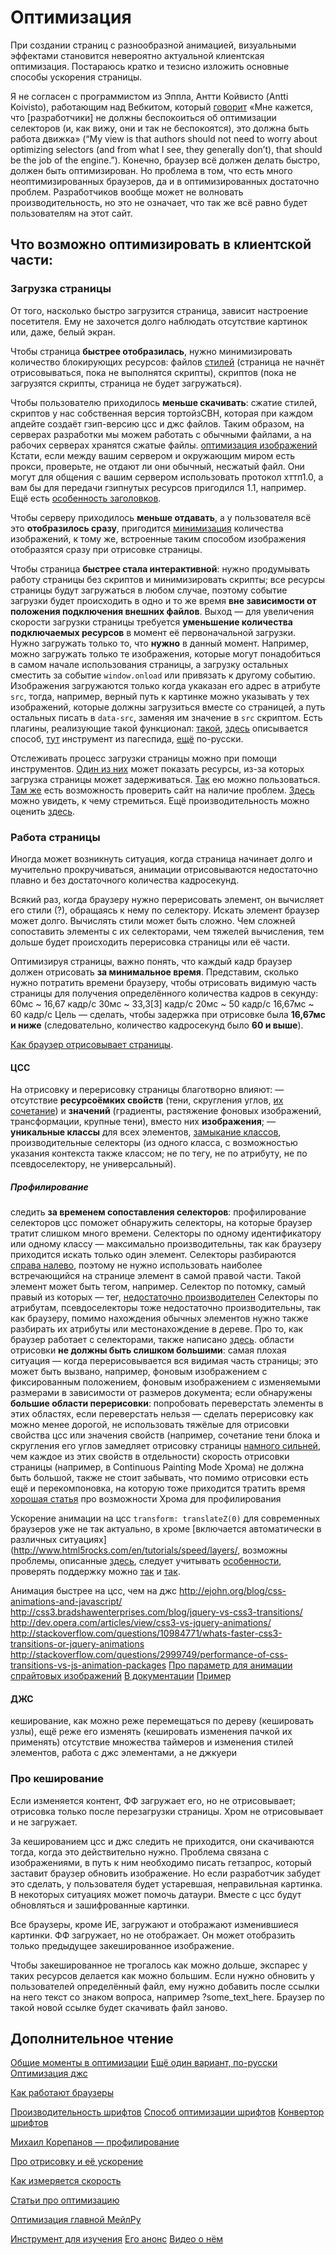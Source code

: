 # Оптимизация

При создании страниц с разнообразной анимацией, визуальными эффектами становится невероятно актуальной клиентская оптимизация.
Постараюсь кратко и тезисно изложить основные способы ускорения страницы.

Я не согласен с программистом из Эппла, Антти Койвисто (Antti Koivisto), работающим над Вебкитом, который [говорит](http://calendar.perfplanet.com/2011/css-selector-performance-has-changed-for-the-better/) «Мне кажется, что [разработчики] не должны беспокоиться об оптимизации селекторов (и, как вижу, они и так не беспокоятся), это должна быть работа движка» (“My view is that authors should not need to worry about optimizing selectors (and from what I see, they generally don’t), that should be the job of the engine.”). Конечно, браузер всё должен делать быстро, должен быть оптимизирован. Но проблема в том, что есть много неоптимизированных браузеров, да и в оптимизированных достаточно проблем. Разработчиков вообще может не волновать производительность, но это не означает, что так же всё равно будет пользователям на этот сайт.


## Что возможно оптимизировать в клиентской части:

### Загрузка страницы

От того, насколько быстро загрузится страница, зависит настроение посетителя. Ему не захочется долго наблюдать отсутствие картинок или, даже, белый экран.

Чтобы страница **быстрее отобразилась**, нужно минимизировать количество блокирующих ресурсов: файлов [стилей](www.phpied.com/css-and-the-critical-path/) (страница не начнёт отрисовываться, пока не выполнятся скрипты), скриптов (пока не загрузятся скрипты, страница не будет загружаться).

Чтобы пользователю приходилось **меньше скачивать**:
сжатие стилей, скриптов
у нас собственная версия тортойзСВН, которая при каждом апдейте создаёт гзип-версию цсс и джс файлов. Таким образом, на серверах разработки мы можем работать с обычными файлами, а на рабочих серверах хранятся сжатые файлы.
[оптимизация изображений](http://tinypng.org/)
Кстати, если между вашим сервером и окружающим миром есть прокси, проверьте, не отдают ли они обычный, несжатый файл.
Они могут для общения с вашим сервером использовать протокол хттп1.0, а вам бы для передачи гзипнутых ресурсов пригодился 1.1, например.
Ещё есть [особенность заголовков](https://developers.google.com/speed/docs/best-practices/caching#LeverageProxyCaching).

Чтобы серверу приходилось **меньше отдавать**, а у пользователя всё это **отобразилось сразу**, пригодится [минимизация](http://dataurl.net/#dataurlmaker) количества изображений, к тому же, встроенные таким способом изображения отобразятся сразу при отрисовке страницы.

Чтобы страница **быстрее стала интерактивной**:
нужно продумывать работу страницы без скриптов и минимизировать скрипты;
все ресурсы страницы будут загружаться в любом случае, поэтому событие загрузки будет происходить в одно и то же время **вне зависимости от положения подключения внешних файлов**. Выход — для увеличения скорости загрузки страницы требуется **уменьшение количества подключаемых ресурсов** в момент её первоначальной загрузки. Нужно загружать только то, что **нужно** в данный момент.
Например, можно загружать только те изображения, которые могут понадобиться в самом начале использования страницы, а загрузку остальных сместить за событие `window.onload` или привязать к другому событию.
Изображения загружаются только когда укаказан его адрес в атрибуте `src`, тогда, например, верный путь к картинке можно указывать у тех изображений, которые должны загрузиться вместе со страницей, а путь остальных писать в `data-src`, заменяя им значение в `src` скриптом.
Есть плагины, реализующие такой функционал: [такой](https://github.com/fasterize/lazyload), [здесь](http://css-tricks.com/snippets/javascript/lazy-loading-images/) описывается способ, [тут](https://developers.google.com/speed/pagespeed/module/filter-lazyload-images) инструмент из пагеспида, [ещё](http://habrahabr.ru/post/87083/) по-русски.

Отслеживать процесс загрузки страницы можно при помощи инструментов. [Один из них](https://developers.google.com/speed/pagespeed/insights#url=http_3A_2F_2Fwww.officemag.ru_2F&mobile=false&rule=____critical__path) может показать ресурсы, из-за которых загрузка страницы может задерживаться. [Так](http://www.youtube.com/watch?v=NTAi3ILOa1c) ею можно пользоваться. [Там же](https://developers.google.com/speed/pagespeed/insights) есть возможность проверить сайт на наличие проблем. [Здесь](http://www.webpagetest.org/) можно увидеть, к чему стремиться.
Ещё производительность можно оценить [здесь](http://httparchive.org/viewsite.php?pageid=7994602).


### Работа страницы

Иногда может возникнуть ситуация, когда страница начинает долго и мучительно прокручиваться, анимации отрисовываются недостаточно плавно и без достаточного количества кадросекунд.

Всякий раз, когда браузеру нужно перерисовать элемент, он вычисляет его стили (?), обращаясь к нему по селектору.
Искать элемент браузер может долго.
Вычислять стили может быть сложно.
Чем сложней сопоставить элементы с их селекторами, чем тяжелей вычисления, тем дольше будет происходить перерисовка страницы или её части.

Оптимизируя страницы, важно понять, что каждый кадр браузер должен отрисовать **за минимальное время**. Представим, сколько нужно потратить времени браузеру, чтобы отрисовать видимую часть страницы для получения определённого количества кадров в секунду:
	60мс ~ 16,67 кадр/с
	30мс ~ 33,3[3] кадр/с
	20мс ~ 50 кадр/с
	16,67мс ~ 60 кадр/с
Цель — сделать, чтобы задержка при отрисовке была **16,67мс и ниже** (следовательно, количество кадросекунд было **60 и выше**).

[Как браузер отрисовывает страницы](http://www.phpied.com/rendering-repaint-reflowrelayout-restyle/).


#### ЦСС

На отрисовку и перерисовку страницы благотворно влияют:
— отсутствие **ресурсоёмких свойств** (тени, скругления углов, [их сочетание](http://www.html5rocks.com/en/tutorials/speed/css-paint-times/)) и **значений** (градиенты, растяжение фоновых изображений, трансформации, крупные тени), вместо них **изображения**;
— **уникальные классы** для всех элементов, [замыкание классов](http://csswizardry.com/2013/05/scope-in-css/), производительные селекторы (из одного класса, с возможностью указания контекста также классом; не по тегу, не по атрибуту, не по псевдоселектору, не универсальный).


##### Профилирование

следить **за временем сопоставления селекторов**:
	профилирование селекторов цсс поможет обнаружить селекторы, на которые браузер тратит слишком много времени.
	Селекторы по одному идентификатору или одному классу — максимально производительны, так как браузеру приходится искать только один элемент.
	Селекторы разбираются [справа налево](http://www.youtube.com/watch?v=a2_6bGNZ7bA#t=904s), поэтому не нужно использовать наиболее встречающийся на странице элемент в самой правой части. Такой элемент может быть тегом, например.
	Селектор по потомку, самый правый из которых — тег, [недостаточно производителен](https://developer.mozilla.org/en-US/docs/Web/Guide/CSS/Writing_efficient_CSS#Avoid_the_descendant_selector.21)
	Селекторы по атрибутам, псевдоселекторы тоже недостаточно производительны, так как браузеру, помимо нахождения обычных элементов нужно также разбирать их атрибуты или местонахождение в дереве.
	Про то, как браузер работает с селекторами, также написано [здесь](http://www.html5rocks.com/ru/tutorials/internals/howbrowserswork/).
области отрисовки **не должны быть слишком большими**:
	самая плохая ситуация — когда перерисовывается вся видимая часть страницы; это может быть вызвано, например, фоновым изображением с фиксированным положением, фоновым изображением с изменяемыми размерами в зависимости от размеров документа;
	если обнаружены **большие области перерисовки**:
		попробовать переверстать элементы в этих областях,
		если переверстать нельзя — сделать перерисовку как можно менее дорогой, не использовать тяжёлые для отрисовки свойства цсс или значения свойств (например, сочетание тени блока и скругления его углов замедляет отрисовку страницы [намного сильней](http://frontender.info/css-paint-times/), чем каждое из этих свойств в отдельности)
скорость отрисовки страницы (например, в Continuous Painting Mode Хрома) не должна быть большой, также не стоит забывать, что помимо отрисовки есть ещё и перекомпоновка, на которую тоже приходится тратить время
[хорошая статья](http://updates.html5rocks.com/2013/02/Profiling-Long-Paint-Times-with-DevTools-Continuous-Painting-Mode) про возможности Хрома для профилирования

Ускорение анимации на цсс `transform: translateZ(0)` для современных браузеров уже не так актуально, в хроме [включается автоматически в различных ситуациях](http://www.html5rocks.com/en/tutorials/speed/layers/, возможны проблемы, описанные [здесь](http://blog.alexmaccaw.com/css-transitions), следует учитывать [особенности](http://www.aerotwist.com/blog/on-translate3d-and-layer-creation-hacks/), проверять поддержку можно [так](http://stackoverflow.com/questions/5661671/detecting-transform-translate3d-support) и [так](http://stackoverflow.com/questions/11628390/how-to-detect-css-translate3d-without-the-webkit-context).

Анимация быстрее на цсс, чем на джс
	http://ejohn.org/blog/css-animations-and-javascript/
	http://css3.bradshawenterprises.com/blog/jquery-vs-css3-transitions/
	http://dev.opera.com/articles/view/css3-vs-jquery-animations/
	http://stackoverflow.com/questions/10984771/whats-faster-css3-transitions-or-jquery-animations
	http://stackoverflow.com/questions/2999749/performance-of-css-transitions-vs-js-animation-packages
	[Про параметр для анимации спрайтовых изображений](http://lea.verou.me/2011/09/pure-css3-typing-animation-with-steps/)
	[В документации](https://developer.mozilla.org/en-US/docs/Web/CSS/timing-function#The_steps%28%29_class_of_timing-functions)
	[Пример](http://jsfiddle.net/simurai/CGmCe/)


#### ДЖС

кеширование,
как можно реже перемещаться по дереву (кешировать узлы), ещё реже его изменять (кешировать изменения пачкой их применять)
отсутствие множества таймеров и изменения стилей элементов,
работа с джс элементами, а не джкуери



### Про кеширование

Если изменяется контент, ФФ загружает его, но не отрисовывает; отрисовка только после перезагрузки страницы.
Хром не отрисовывает и не загружает.

За кешированием цсс и джс следить не приходится, они скачиваются тогда, когда это действительно нужно.
Проблема связана с изображениями, в путь к ним необходимо писать гетзапрос, который заставит браузер обновить изображение. Но если разработчик забудет это сделать, у пользователя будет устаревшая, неправильная картинка. В некоторых ситуациях может помочь датаури. Вместе с цсс будут обновляться и зашифрованные картинки.

Все браузеры, кроме ИЕ, загружают и отображают изменившиеся картинки.
ФФ загружает, но не отображает. Он может отобразить только предыдущее закешированное изображение.

Чтобы закешированное не трогалось как можно дольше, экспарес у таких ресурсов делается как можно большим.
Если нужно обновить у пользователей определённый файл, ему нужно добавить после ссылки на него текст со знаком вопроса, например ?some_text_here. Браузер по такой новой ссылке будет скачивать файл заново.




## Дополнительное чтение

[Общие моменты в оптимизации](http://csswizardry.com/2013/01/front-end-performance-for-web-designers-and-front-end-developers/)
[Ещё один вариант, по-русски](http://habrahabr.ru/post/178561/)
[Оптимизация джс](http://habrahabr.ru/post/137318/)

[Как работают браузеры](http://www.html5rocks.com/ru/tutorials/internals/howbrowserswork/)

[Производительность шрифтов](http://habrahabr.ru/post/159907/)
[Способ оптимизации шрифтов](http://cssing.org.ua/2009/10/24/font-face/)
[Конвертор шрифтов](http://www.font2web.com/)

[Михаил Корепанов — профилирование](http://www.slideshare.net/yandex/profiler-15438825)

[Про отрисовку и её ускорение](http://www.phpied.com/rendering-repaint-reflowrelayout-restyle/)

[Как измеряется скорость](https://sites.google.com/a/webpagetest.org/docs/using-webpagetest/metrics/speed-index)

[Статьи про оптимизацию](http://habrahabr.ru/hub/client_side_optimization/)

[Оптимизация главной МейлРу](http://habrahabr.ru/company/mailru/blog/142193/)

[Инструмент для изучения](http://modpagespeed.com/)
[Его анонс](https://developers.google.com/speed/pagespeed/mod)
[Видео о нём](http://www.youtube.com/watch?v=6uCAdQSHhmA)